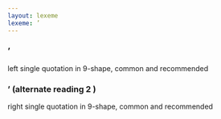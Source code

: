 ```yaml
---
layout: lexeme
lexeme: ’
---
```


###  ’ 
left single quotation in 9-shape, common and recommended


###  ’  (alternate reading 2 )

right single quotation in 9-shape, common and recommended

